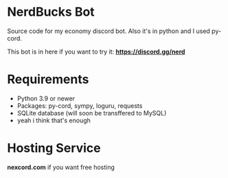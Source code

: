 # NerdBucks Bot
Source code for my economy discord bot. Also it's in python and I used py-cord.

This bot is in here if you want to try it:
**https://discord.gg/nerd**

# Requirements
- Python 3.9 or newer
- Packages: py-cord, sympy, loguru, requests
- SQLite database (will soon be transffered to MySQL)
- yeah i think that's enough

# Hosting Service
**nexcord.com** if you want free hosting
